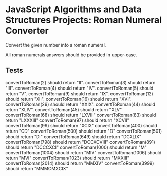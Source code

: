 # JavaScript Algorithms and Data Structures Projects: Roman Numeral Converter

Convert the given number into a roman numeral.

All roman numerals answers should be provided in upper-case.

## Tests

convertToRoman(2) should return "II".
convertToRoman(3) should return "III".
convertToRoman(4) should return "IV".
convertToRoman(5) should return "V".
convertToRoman(9) should return "IX".
convertToRoman(12) should return "XII".
convertToRoman(16) should return "XVI".
convertToRoman(29) should return "XXIX".
convertToRoman(44) should return "XLIV".
convertToRoman(45) should return "XLV"
convertToRoman(68) should return "LXVIII"
convertToRoman(83) should return "LXXXIII"
convertToRoman(97) should return "XCVII"
convertToRoman(99) should return "XCIX"
convertToRoman(400) should return "CD"
convertToRoman(500) should return "D"
convertToRoman(501) should return "DI"
convertToRoman(649) should return "DCXLIX"
convertToRoman(798) should return "DCCXCVIII"
convertToRoman(891) should return "DCCCXCI"
convertToRoman(1000) should return "M"
convertToRoman(1004) should return "MIV"
convertToRoman(1006) should return "MVI"
convertToRoman(1023) should return "MXXIII"
convertToRoman(2014) should return "MMXIV"
convertToRoman(3999) should return "MMMCMXCIX"
